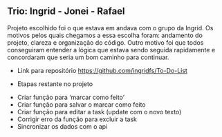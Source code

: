 ## Trio: Ingrid - Jonei - Rafael

Projeto escolhido foi o que estava em andava com o grupo da Ingrid. Os motivos pelos quais chegamos a essa escolha foram: andamento do projeto, clareza e organização do código. Outro motivo foi que todos conseguiram entender a lógica que estava sendo seguida rapidamente e concordaram que seria um bom caminho para continuar. 

- Link para repositório https://github.com/ingridfs/To-Do-List

- Etapas restante no projeto

* Criar função para ‘marcar como feito’ 
* Criar função para salvar o marcar como feito 
* Criar função para editar a task (update com o novo texto)
* Corrigir erro da função para excluir a task 
* Sincronizar os dados com o api
